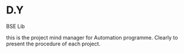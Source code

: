 # D.Y
BSE Lib

this is the project mind manager for Automation programme.
Clearly to present the procedure of each project.
